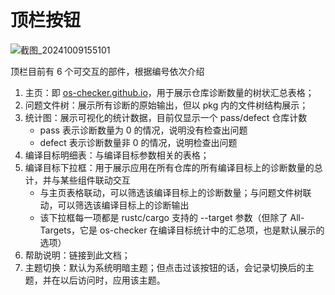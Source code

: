 

# 顶栏按钮

![截图_20241009155101](https://github.com/user-attachments/assets/064db9d9-7248-430b-9d62-16a34f148e8f)

顶栏目前有 6 个可交互的部件，根据编号依次介绍

1. 主页：即 [os-checker.github.io](https://os-checker.github.io)，用于展示仓库诊断数量的树状汇总表格；
2. 问题文件树：展示所有诊断的原始输出，但以 pkg 内的文件树结构展示；
3. 统计图：展示可视化的统计数据，目前仅显示一个 pass/defect 仓库计数
    * pass 表示诊断数量为 0 的情况，说明没有检查出问题
    * defect 表示诊断数量非 0 的情况，说明检查出问题
4. 编译目标明细表：与编译目标参数相关的表格；
5. 编译目标下拉框：用于展示应用在所有仓库的所有编译目标上的诊断数量的总计，并与某些组件联动交互
    * 与主页表格联动，可以筛选该编译目标上的诊断数量；与问题文件树联动，可以筛选该编译目标上的诊断输出
    * 该下拉框每一项都是 rustc/cargo 支持的 --target 参数（但除了 All-Targets，它是 os-checker 在编译目标统计中的汇总项，也是默认展示的选项）
6. 帮助说明：链接到此文档；
7. 主题切换：默认为系统明暗主题；但点击过该按钮的话，会记录切换后的主题，并在以后访问时，应用该主题。

